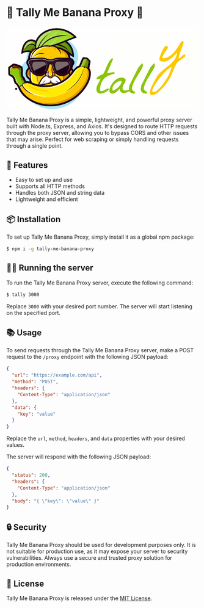 # 🍌 Tally Me Banana Proxy 🍌

![Banana Proxy](https://raw.githubusercontent.com/SaharAvr/tally-me-banana-proxy/main/assets/tally-me-banana-proxy-logo.png)

Tally Me Banana Proxy is a simple, lightweight, and powerful proxy server built with Node.ts, Express, and Axios. It's designed to route HTTP requests through the proxy server, allowing you to bypass CORS and other issues that may arise. Perfect for web scraping or simply handling requests through a single point.

## 🚀 Features

- Easy to set up and use
- Supports all HTTP methods
- Handles both JSON and string data
- Lightweight and efficient

## 📦 Installation

To set up Tally Me Banana Proxy, simply install it as a global npm package:

```bash
$ npm i -g tally-me-banana-proxy
```

## 🏃‍♂️ Running the server

To run the Tally Me Banana Proxy server, execute the following command:

```bash
$ tally 3000
```

Replace `3000` with your desired port number. The server will start listening on the specified port.

## 📚 Usage

To send requests through the Tally Me Banana Proxy server, make a POST request to the `/proxy` endpoint with the following JSON payload:

```json
{
  "url": "https://example.com/api",
  "method": "POST",
  "headers": {
    "Content-Type": "application/json"
  },
  "data": {
    "key": "value"
  }
}
```

Replace the `url`, `method`, `headers`, and `data` properties with your desired values.

The server will respond with the following JSON payload:

```json
{
  "status": 200,
  "headers": {
    "Content-Type": "application/json"
  },
  "body": "{ \"key\": \"value\" }"
}
```

## 🔒 Security

Tally Me Banana Proxy should be used for development purposes only. It is not suitable for production use, as it may expose your server to security vulnerabilities. Always use a secure and trusted proxy solution for production environments.

## 📖 License

Tally Me Banana Proxy is released under the [MIT License](LICENSE).